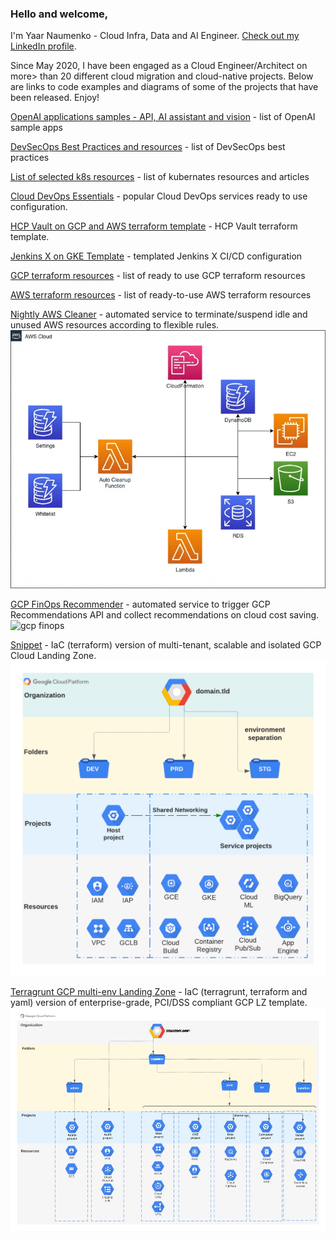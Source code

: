 ### Hello and welcome,

I'm Yaar Naumenko - Cloud Infra, Data and AI Engineer.
[Check out my LinkedIn profile](https://www.linkedin.com/in/ynaumenko).

Since May 2020, I have been engaged as a Cloud Engineer/Architect on more> than 20 different cloud migration and cloud-native projects. 
Below are links to code examples and diagrams of some of the projects that have been released. 
Enjoy!

[OpenAI applications samples -  API, AI assistant and vision](https://github.com/cloudon-one/genai) - list of OpenAI sample apps 

[DevSecOps Best Practices and resources](https://github.com/cloudon-one/DevSecOps) - list of DevSecOps best practices

[List of selected k8s resources](https://github.com/cloudon-one/k8s-resources) - list of kubernates resources and articles

[Cloud DevOps Essentials](https://github.com/cloudon-one/devops-toolset) - popular Cloud DevOps services ready to use configuration.

[HCP Vault on GCP and AWS terraform template](https://github.com/cloudon-one/vault) - HCP Vault terraform template.

[Jenkins X on GKE Template](https://github.com/cloudon-one/jx-cicd) - templated Jenkins X CI/CD configuration

[GCP terraform resources](https://github.com/cloudon-one/gcp-terraform-resources) - list of ready to use GCP terraform resources 

[AWS terraform resources](https://github.com/cloudon-one/aws-tf-modules) - list of ready-to-use AWS terraform resources 

[Nightly AWS Cleaner](https://github.com/cloudon-one/aws-cleaner) - automated service to terminate/suspend idle and unused AWS resources according to flexible rules.
![aws cleaner hld](https://github.com/cloudon-one/aws-cleaner/blob/main/image_original.jpeg)

[GCP FinOps Recommender](https://github.com/cloudon-one/gcp-finops-recommender) - automated service to trigger GCP Recommendations API and collect recommendations on cloud cost saving.
![gcp finops](https://github.com/cloudon-one/gcp-finops-recommender/blob/main/image_fixed_width.png)

[Snippet](https://github.com/cloudon-one/snippet) - IaC (terraform) version of multi-tenant, scalable and isolated GCP Cloud Landing Zone.
![gcp snippet](https://github.com/cloudon-one/snippet/blob/main/GCP%20HLD%20-%20SNIPPET-GCP.png)

[Terragrunt GCP multi-env Landing Zone](https://github.com/cloudon-one/gcp-terragrunt-lz) - IaC (terragrunt, terraform and yaml) version of enterprise-grade, PCI/DSS compliant GCP LZ template. 
![gcp-tg-lz](https://github.com/cloudon-one/gcp-terragrunt-lz/blob/main/hld.jpeg)


